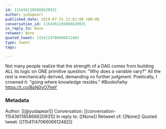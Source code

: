 ```yaml
---
id: 1154361185866620931
author: yudapearl
published_date: 2019-07-25 12:02:08 +00:00
conversation_id: 1154361185866620931
in_reply_to: None
retweet: None
quoted_tweet: 1154114706606612482
type: tweet
tags:

---
```


Not many people realize that the strength of a DAG comes from building ALL its logic on ONE primitive question: "Why does a variable vary?" All the rest is mechanically derived, demanding no further judgment. Poetically, I crowned it: "going where knowledge resides." #Bookofwhy https://t.co/BpN0vO7heY

### Metadata

Author: [[@yudapearl]]
Conversation: [[conversation-1154361185866620931]]
In reply to: [[None]]
Retweet of: [[None]]
Quoted tweet: [[1154114706606612482]]

